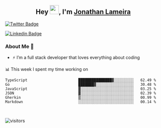 <h2 align="center">Hey <img src="https://github.com/TheDudeThatCode/TheDudeThatCode/blob/master/Assets/Hi.gif" width="29">, I'm <a href="https://www.linkedin.com/in/jonathanlameira/">Jonathan Lameira</a></h2>

[![Twitter Badge](https://img.shields.io/badge/-@jlameira-3333cc?style=flat-square&labelColor=3333cc&logo=twitter&logoColor=white&link=https://twitter.com/jlameira)](https://twitter.com/jlameira) 
  
[![Linkedin Badge](https://img.shields.io/badge/-Jonathan%20Lameira-3333cc?style=flat-square&logo=Linkedin&logoColor=white&link=https://www.linkedin.com/in/jonathanlameira/)](https://www.linkedin.com/in/jonathanlameira/)


### About Me 🚀
- ⚡  I’m a full stack developer that loves everything about coding</br>

<!-- ![Jonathan Lameira github stats](https://github-readme-stats.vercel.app/api?username=jlameirameli&show_icons=true&hide_border=true)&nbsp;&nbsp; -->

📊 This week I spent my time working on
<!--START_SECTION:waka-->

```text
TypeScript                       ███████████████▓░░░░░░░░░   62.49 %
Go                               ███████▓░░░░░░░░░░░░░░░░░   30.48 %
JavaScript                       ▓░░░░░░░░░░░░░░░░░░░░░░░░   03.25 %
JSON                             ▓░░░░░░░░░░░░░░░░░░░░░░░░   02.39 %
Gherkin                          ▒░░░░░░░░░░░░░░░░░░░░░░░░   00.99 %
Markdown                         ░░░░░░░░░░░░░░░░░░░░░░░░░   00.14 %
```

<!--END_SECTION:waka-->

<br />

![visitors](https://visitor-badge.laobi.icu/badge?page_id=jlameirameli.jlameirameli)
